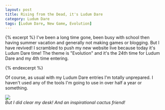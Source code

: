 ```yaml
---
layout: post
title: Rising from the Dead, it's Ludum Dare
category: Ludum Dare
tags: [Ludum Dare, New Game, Evolution]
---
```


{% excerpt %}
I've been a long time gone, been busy with school then having summer vacation and generally not making games or blogging. But I have revived! I scrambled to push my new website live because today it's Ludum Dare time! The theme is "Evolution" and it's the 24th time for Ludum Dare and my 4th time entering.

{% endexcerpt %}

Of course, as usual with my Ludum Dare entries I'm totally unprepared. I haven't used any of the tools I'm going to use in over half a year or something.

![](/media/images/ld24_full_desktop.jpg)  
*But I did clear my desk! And an inspirational cactus friend!*

